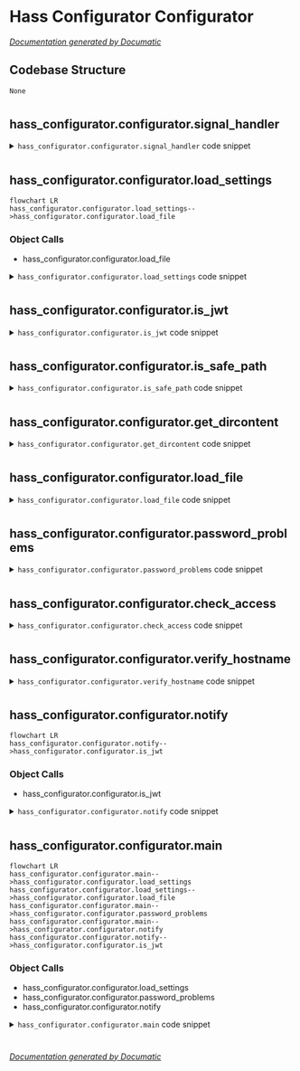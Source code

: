# Hass Configurator Configurator

[_Documentation generated by Documatic_](https://www.documatic.com)

<!---Documatic-section-Codebase Structure-start--->
## Codebase Structure

<!---Documatic-block-system_architecture-start--->
```mermaid
None
```
<!---Documatic-block-system_architecture-end--->

# #
<!---Documatic-section-Codebase Structure-end--->

<!---Documatic-section-hass_configurator.configurator.signal_handler-start--->
## hass_configurator.configurator.signal_handler

<!---Documatic-section-signal_handler-start--->
<!---Documatic-block-hass_configurator.configurator.signal_handler-start--->
<details>
	<summary><code>hass_configurator.configurator.signal_handler</code> code snippet</summary>

```python
def signal_handler(sig, frame):
    global HTTPD
    LOG.info('Got signal: %s. Shutting down server', str(sig))
    HTTPD.server_close()
    sys.exit(0)
```
</details>
<!---Documatic-block-hass_configurator.configurator.signal_handler-end--->
<!---Documatic-section-signal_handler-end--->

# #
<!---Documatic-section-hass_configurator.configurator.signal_handler-end--->

<!---Documatic-section-hass_configurator.configurator.load_settings-start--->
## hass_configurator.configurator.load_settings

<!---Documatic-section-load_settings-start--->
```mermaid
flowchart LR
hass_configurator.configurator.load_settings-->hass_configurator.configurator.load_file
```

### Object Calls

* hass_configurator.configurator.load_file

<!---Documatic-block-hass_configurator.configurator.load_settings-start--->
<details>
	<summary><code>hass_configurator.configurator.load_settings</code> code snippet</summary>

```python
def load_settings(args):
    global LISTENIP, LISTENPORT, BASEPATH, SSL_CERTIFICATE, SSL_KEY, HASS_API, HASS_API_PASSWORD, CREDENTIALS, ALLOWED_NETWORKS, BANNED_IPS, BANLIMIT, DEV, IGNORE_PATTERN, DIRSFIRST, SESAME, VERIFY_HOSTNAME, ENFORCE_BASEPATH, ENV_PREFIX, NOTIFY_SERVICE, USERNAME, PASSWORD, SESAME_TOTP_SECRET, TOTP, GIT, REPO, PORT, IGNORE_SSL, HASS_WS_API, ALLOWED_DOMAINS, HIDEHIDDEN
    settings = {}
    settingsfile = args.settings
    if settingsfile:
        try:
            if os.path.isfile(settingsfile):
                settings = json.loads(load_file(settingsfile).decode('utf-8'))
                LOG.debug('Settings from file:')
                LOG.debug(settings)
            else:
                LOG.warning('File not found: %s', settingsfile)
        except Exception as err:
            LOG.warning(err)
            LOG.warning('Not loading settings from file')
    ENV_PREFIX = settings.get('ENV_PREFIX', ENV_PREFIX)
    for (key, value) in os.environ.items():
        if key.startswith(ENV_PREFIX):
            if value in ['true', 'false', 'True', 'False']:
                value = value in ['true', 'True']
            elif value in ['none', 'None', 'null']:
                value = None
            elif value.isnumeric():
                value = int(value)
            elif key[len(ENV_PREFIX):] in ['ALLOWED_NETWORKS', 'BANNED_IPS', 'IGNORE_PATTERN']:
                value = value.split(',')
            settings[key[len(ENV_PREFIX):]] = value
    LOG.debug('Settings after looking at environment:')
    LOG.debug(settings)
    if args.git:
        GIT = args.git
    else:
        GIT = settings.get('GIT', GIT)
    if GIT:
        try:
            from git import Repo as REPO
        except ImportError:
            LOG.warning('Unable to import Git module')
    if args.listen:
        LISTENIP = args.listen
    else:
        LISTENIP = settings.get('LISTENIP', LISTENIP)
    if args.port is not None:
        PORT = args.port
    else:
        LISTENPORT = settings.get('LISTENPORT', None)
    PORT = settings.get('PORT', PORT)
    if LISTENPORT is not None:
        PORT = LISTENPORT
    if args.basepath:
        BASEPATH = args.basepath
    else:
        BASEPATH = settings.get('BASEPATH', BASEPATH)
    if args.enforce:
        ENFORCE_BASEPATH = True
    else:
        ENFORCE_BASEPATH = settings.get('ENFORCE_BASEPATH', ENFORCE_BASEPATH)
    SSL_CERTIFICATE = settings.get('SSL_CERTIFICATE', SSL_CERTIFICATE)
    SSL_KEY = settings.get('SSL_KEY', SSL_KEY)
    if args.standalone:
        HASS_API = None
    else:
        HASS_API = settings.get('HASS_API', HASS_API)
    HASS_WS_API = settings.get('HASS_WS_API', HASS_WS_API)
    HASS_API_PASSWORD = settings.get('HASS_API_PASSWORD', HASS_API_PASSWORD)
    CREDENTIALS = settings.get('CREDENTIALS', CREDENTIALS)
    ALLOWED_NETWORKS = settings.get('ALLOWED_NETWORKS', ALLOWED_NETWORKS)
    if ALLOWED_NETWORKS and (not all(ALLOWED_NETWORKS)):
        LOG.warning('Invalid value for ALLOWED_NETWORKS. Using empty list.')
        ALLOWED_NETWORKS = []
    for net in ALLOWED_NETWORKS:
        try:
            ipaddress.ip_network(net)
        except Exception:
            LOG.warning('Invalid network in ALLOWED_NETWORKS: %s', net)
            ALLOWED_NETWORKS.remove(net)
    ALLOWED_DOMAINS = settings.get('ALLOWED_DOMAINS', ALLOWED_DOMAINS)
    if ALLOWED_DOMAINS and (not all(ALLOWED_DOMAINS)):
        LOG.warning('Invalid value for ALLOWED_DOMAINS. Using empty list.')
        ALLOWED_DOMAINS = []
    BANNED_IPS = settings.get('BANNED_IPS', BANNED_IPS)
    if BANNED_IPS and (not all(BANNED_IPS)):
        LOG.warning('Invalid value for BANNED_IPS. Using empty list.')
        BANNED_IPS = []
    for banned_ip in BANNED_IPS:
        try:
            ipaddress.ip_address(banned_ip)
        except Exception:
            LOG.warning('Invalid IP address in BANNED_IPS: %s', banned_ip)
            BANNED_IPS.remove(banned_ip)
    BANLIMIT = settings.get('BANLIMIT', BANLIMIT)
    if args.dev:
        DEV = True
    else:
        DEV = settings.get('DEV', DEV)
    IGNORE_PATTERN = settings.get('IGNORE_PATTERN', IGNORE_PATTERN)
    if IGNORE_PATTERN and (not all(IGNORE_PATTERN)):
        LOG.warning('Invalid value for IGNORE_PATTERN. Using empty list.')
        IGNORE_PATTERN = []
    if args.dirsfirst:
        DIRSFIRST = args.dirsfirst
    else:
        DIRSFIRST = settings.get('DIRSFIRST', DIRSFIRST)
    if args.hidehidden:
        HIDEHIDDEN = args.hidehidden
    else:
        HIDEHIDDEN = settings.get('HIDEHIDDEN', HIDEHIDDEN)
    SESAME = settings.get('SESAME', SESAME)
    SESAME_TOTP_SECRET = settings.get('SESAME_TOTP_SECRET', SESAME_TOTP_SECRET)
    VERIFY_HOSTNAME = settings.get('VERIFY_HOSTNAME', VERIFY_HOSTNAME)
    NOTIFY_SERVICE = settings.get('NOTIFY_SERVICE', NOTIFY_SERVICE_DEFAULT)
    IGNORE_SSL = settings.get('IGNORE_SSL', IGNORE_SSL)
    if IGNORE_SSL:
        ssl._create_default_https_context = ssl._create_unverified_context
    if args.username and args.password:
        USERNAME = args.username
        PASSWORD = args.password
    else:
        USERNAME = settings.get('USERNAME', USERNAME)
        PASSWORD = settings.get('PASSWORD', PASSWORD)
        PASSWORD = str(PASSWORD) if PASSWORD else None
    if CREDENTIALS and (USERNAME is None or PASSWORD is None):
        USERNAME = CREDENTIALS.split(':')[0]
        PASSWORD = ':'.join(CREDENTIALS.split(':')[1:])
    if PASSWORD and PASSWORD.startswith('{sha256}'):
        PASSWORD = PASSWORD.lower()
    if SESAME_TOTP_SECRET:
        try:
            import pyotp
            TOTP = pyotp.TOTP(SESAME_TOTP_SECRET)
        except ImportError:
            LOG.warning('Unable to import pyotp module')
        except Exception as err:
            LOG.warning('Unable to create TOTP object: %s', err)
```
</details>
<!---Documatic-block-hass_configurator.configurator.load_settings-end--->
<!---Documatic-section-load_settings-end--->

# #
<!---Documatic-section-hass_configurator.configurator.load_settings-end--->

<!---Documatic-section-hass_configurator.configurator.is_jwt-start--->
## hass_configurator.configurator.is_jwt

<!---Documatic-section-is_jwt-start--->
<!---Documatic-block-hass_configurator.configurator.is_jwt-start--->
<details>
	<summary><code>hass_configurator.configurator.is_jwt</code> code snippet</summary>

```python
def is_jwt(token):
    return len(token.split('.')) == 3
```
</details>
<!---Documatic-block-hass_configurator.configurator.is_jwt-end--->
<!---Documatic-section-is_jwt-end--->

# #
<!---Documatic-section-hass_configurator.configurator.is_jwt-end--->

<!---Documatic-section-hass_configurator.configurator.is_safe_path-start--->
## hass_configurator.configurator.is_safe_path

<!---Documatic-section-is_safe_path-start--->
<!---Documatic-block-hass_configurator.configurator.is_safe_path-start--->
<details>
	<summary><code>hass_configurator.configurator.is_safe_path</code> code snippet</summary>

```python
def is_safe_path(basedir, path, follow_symlinks=True):
    if basedir is None:
        return True
    if follow_symlinks:
        return os.path.realpath(path).startswith(basedir.encode('utf-8'))
    return os.path.abspath(path).startswith(basedir.encode('utf-8'))
```
</details>
<!---Documatic-block-hass_configurator.configurator.is_safe_path-end--->
<!---Documatic-section-is_safe_path-end--->

# #
<!---Documatic-section-hass_configurator.configurator.is_safe_path-end--->

<!---Documatic-section-hass_configurator.configurator.get_dircontent-start--->
## hass_configurator.configurator.get_dircontent

<!---Documatic-section-get_dircontent-start--->
<!---Documatic-block-hass_configurator.configurator.get_dircontent-start--->
<details>
	<summary><code>hass_configurator.configurator.get_dircontent</code> code snippet</summary>

```python
def get_dircontent(path, repo=None):
    dircontent = []
    if repo:
        untracked = ['%s%s%s' % (repo.working_dir, os.sep, e) for e in ['%s' % os.sep.join(f.split('/')) for f in repo.untracked_files]]
        staged = {}
        unstaged = {}
        try:
            for element in repo.index.diff('HEAD'):
                staged['%s%s%s' % (repo.working_dir, os.sep, '%s' % os.sep.join(element.b_path.split('/')))] = element.change_type
        except Exception as err:
            LOG.warning('Exception: %s', str(err))
        for element in repo.index.diff(None):
            unstaged['%s%s%s' % (repo.working_dir, os.sep, '%s' % os.sep.join(element.b_path.split('/')))] = element.change_type
    else:
        untracked = []
        staged = {}
        unstaged = {}

    def sorted_file_list():
        """Sort list of files / directories."""
        dirlist = [x for x in os.listdir(path) if os.path.isdir(os.path.join(path, x))]
        filelist = [x for x in os.listdir(path) if not os.path.isdir(os.path.join(path, x))]
        if HIDEHIDDEN:
            dirlist = [x for x in dirlist if not x.startswith('.')]
            filelist = [x for x in filelist if not x.startswith('.')]
        if DIRSFIRST:
            return sorted(dirlist, key=lambda x: x.lower()) + sorted(filelist, key=lambda x: x.lower())
        return sorted(dirlist + filelist, key=lambda x: x.lower())
    for elem in sorted_file_list():
        edata = {}
        edata['name'] = elem
        edata['dir'] = path
        edata['fullpath'] = os.path.abspath(os.path.join(path, elem))
        edata['type'] = 'dir' if os.path.isdir(edata['fullpath']) else 'file'
        try:
            stats = os.stat(os.path.join(path, elem))
            edata['size'] = stats.st_size
            edata['modified'] = stats.st_mtime
            edata['created'] = stats.st_ctime
        except Exception:
            edata['size'] = 0
            edata['modified'] = 0
            edata['created'] = 0
        edata['changetype'] = None
        edata['gitstatus'] = bool(repo)
        edata['gittracked'] = 'untracked' if edata['fullpath'] in untracked else 'tracked'
        if edata['fullpath'] in unstaged:
            edata['gitstatus'] = 'unstaged'
            edata['changetype'] = unstaged.get(edata['name'], None)
        elif edata['fullpath'] in staged:
            edata['gitstatus'] = 'staged'
            edata['changetype'] = staged.get(edata['name'], None)
        hidden = False
        if IGNORE_PATTERN is not None:
            for file_pattern in IGNORE_PATTERN:
                if fnmatch.fnmatch(edata['name'], file_pattern):
                    hidden = True
        if not hidden:
            dircontent.append(edata)
    return dircontent
```
</details>
<!---Documatic-block-hass_configurator.configurator.get_dircontent-end--->
<!---Documatic-section-get_dircontent-end--->

# #
<!---Documatic-section-hass_configurator.configurator.get_dircontent-end--->

<!---Documatic-section-hass_configurator.configurator.load_file-start--->
## hass_configurator.configurator.load_file

<!---Documatic-section-load_file-start--->
<!---Documatic-block-hass_configurator.configurator.load_file-start--->
<details>
	<summary><code>hass_configurator.configurator.load_file</code> code snippet</summary>

```python
def load_file(filename, static=False):
    if static:
        filename = os.path.join(os.path.dirname(os.path.realpath(__file__)), filename)
    try:
        with open(filename, 'rb') as fptr:
            content = fptr.read()
            return content
    except Exception as err:
        LOG.critical(err)
        return None
```
</details>
<!---Documatic-block-hass_configurator.configurator.load_file-end--->
<!---Documatic-section-load_file-end--->

# #
<!---Documatic-section-hass_configurator.configurator.load_file-end--->

<!---Documatic-section-hass_configurator.configurator.password_problems-start--->
## hass_configurator.configurator.password_problems

<!---Documatic-section-password_problems-start--->
<!---Documatic-block-hass_configurator.configurator.password_problems-start--->
<details>
	<summary><code>hass_configurator.configurator.password_problems</code> code snippet</summary>

```python
def password_problems(password, name='UNKNOWN'):
    problems = 0
    password = str(password)
    if password is None:
        return problems
    if len(password) < 8:
        LOG.warning('Password %s is too short', name)
        problems += 1
    if password.isalpha():
        LOG.warning('Password %s does not contain digits', name)
        problems += 2
    if password.isdigit():
        LOG.warning('Password %s does not contain alphabetic characters', name)
        problems += 4
    quota = len(set(password)) / len(password)
    exp = len(password) ** len(set(password))
    score = exp / quota / 8
    if score < 65536:
        LOG.warning('Password %s does not contain enough unique characters (%i)', name, len(set(password)))
        problems += 8
    return problems
```
</details>
<!---Documatic-block-hass_configurator.configurator.password_problems-end--->
<!---Documatic-section-password_problems-end--->

# #
<!---Documatic-section-hass_configurator.configurator.password_problems-end--->

<!---Documatic-section-hass_configurator.configurator.check_access-start--->
## hass_configurator.configurator.check_access

<!---Documatic-section-check_access-start--->
<!---Documatic-block-hass_configurator.configurator.check_access-start--->
<details>
	<summary><code>hass_configurator.configurator.check_access</code> code snippet</summary>

```python
def check_access(clientip):
    global BANNED_IPS
    if clientip in BANNED_IPS:
        LOG.warning('Client IP banned.')
        return False
    if not ALLOWED_NETWORKS:
        return True
    for net in ALLOWED_NETWORKS:
        ipobject = ipaddress.ip_address(clientip)
        if ipobject in ipaddress.ip_network(net):
            return True
    LOG.warning('Client IP not within allowed networks.')
    if ALLOWED_DOMAINS:
        for domain in ALLOWED_DOMAINS:
            try:
                domain_data = socket.getaddrinfo(domain, None)
            except Exception as err:
                LOG.warning('Unable to lookup domain data: %s', err)
                continue
            for res in domain_data:
                if res[0] in [socket.AF_INET, socket.AF_INET6]:
                    if res[4][0] == clientip:
                        return True
        LOG.warning('Client IP not within allowed domains.')
    BANNED_IPS.append(clientip)
    return False
```
</details>
<!---Documatic-block-hass_configurator.configurator.check_access-end--->
<!---Documatic-section-check_access-end--->

# #
<!---Documatic-section-hass_configurator.configurator.check_access-end--->

<!---Documatic-section-hass_configurator.configurator.verify_hostname-start--->
## hass_configurator.configurator.verify_hostname

<!---Documatic-section-verify_hostname-start--->
<!---Documatic-block-hass_configurator.configurator.verify_hostname-start--->
<details>
	<summary><code>hass_configurator.configurator.verify_hostname</code> code snippet</summary>

```python
def verify_hostname(request_hostname):
    if VERIFY_HOSTNAME:
        if VERIFY_HOSTNAME not in request_hostname:
            return False
    return True
```
</details>
<!---Documatic-block-hass_configurator.configurator.verify_hostname-end--->
<!---Documatic-section-verify_hostname-end--->

# #
<!---Documatic-section-hass_configurator.configurator.verify_hostname-end--->

<!---Documatic-section-hass_configurator.configurator.notify-start--->
## hass_configurator.configurator.notify

<!---Documatic-section-notify-start--->
```mermaid
flowchart LR
hass_configurator.configurator.notify-->hass_configurator.configurator.is_jwt
```

### Object Calls

* hass_configurator.configurator.is_jwt

<!---Documatic-block-hass_configurator.configurator.notify-start--->
<details>
	<summary><code>hass_configurator.configurator.notify</code> code snippet</summary>

```python
def notify(title='HASS Configurator', message='Notification by HASS Configurator', notification_id=None):
    if not HASS_API or not NOTIFY_SERVICE:
        return
    headers = {'Content-Type': 'application/json'}
    data = {'title': title, 'message': message}
    if notification_id and NOTIFY_SERVICE == NOTIFY_SERVICE_DEFAULT:
        data['notification_id'] = notification_id
    if HASS_API_PASSWORD:
        if is_jwt(HASS_API_PASSWORD):
            headers['Authorization'] = 'Bearer %s' % HASS_API_PASSWORD
        else:
            headers['x-ha-access'] = HASS_API_PASSWORD
    req = urllib.request.Request('%sservices/%s' % (HASS_API, NOTIFY_SERVICE.replace('.', '/')), data=bytes(json.dumps(data).encode('utf-8')), headers=headers, method='POST')
    LOG.info('%s', data)
    try:
        with urllib.request.urlopen(req) as response:
            message = response.read().decode('utf-8')
            LOG.debug(message)
    except Exception as err:
        LOG.warning('Exception while creating notification: %s', err)
```
</details>
<!---Documatic-block-hass_configurator.configurator.notify-end--->
<!---Documatic-section-notify-end--->

# #
<!---Documatic-section-hass_configurator.configurator.notify-end--->

<!---Documatic-section-hass_configurator.configurator.main-start--->
## hass_configurator.configurator.main

<!---Documatic-section-main-start--->
```mermaid
flowchart LR
hass_configurator.configurator.main-->hass_configurator.configurator.load_settings
hass_configurator.configurator.load_settings-->hass_configurator.configurator.load_file
hass_configurator.configurator.main-->hass_configurator.configurator.password_problems
hass_configurator.configurator.main-->hass_configurator.configurator.notify
hass_configurator.configurator.notify-->hass_configurator.configurator.is_jwt
```

### Object Calls

* hass_configurator.configurator.load_settings
* hass_configurator.configurator.password_problems
* hass_configurator.configurator.notify

<!---Documatic-block-hass_configurator.configurator.main-start--->
<details>
	<summary><code>hass_configurator.configurator.main</code> code snippet</summary>

```python
def main():
    global HTTPD
    signal.signal(signal.SIGINT, signal_handler)
    parser = argparse.ArgumentParser(description='Visit https://github.com/danielperna84/hass-configurator for more details about the availble options.')
    parser.add_argument('settings', nargs='?', help='Path to file with persistent settings.')
    parser.add_argument('--listen', '-l', nargs='?', help='The IP address the service is listening on. Default: 0.0.0.0')
    parser.add_argument('--port', '-p', nargs='?', type=int, help='The port the service is listening on. 0 allocates a dynamic port. Default: 3218')
    parser.add_argument('--allowed_networks', '-a', nargs='?', help='Comma-separated list of allowed networks / IP addresses from which access is allowed. Eg. 127.0.0.1,192.168.0.0/16. By default access is allowed from anywhere.')
    parser.add_argument('--username', '-U', nargs='?', help='Username required for access.')
    parser.add_argument('--password', '-P', nargs='?', help='Password required for access.')
    parser.add_argument('--sesame', '-S', nargs='?', help='SESAME token for whitelisting client IPs by accessing a scret URL: http://1.2.3.4:3218/secret_sesame_token')
    parser.add_argument('--basepath', '-b', nargs='?', help='Path to initially serve files from')
    parser.add_argument('--enforce', '-e', action='store_true', help='Lock the configurator into the basepath.')
    parser.add_argument('--standalone', '-s', action='store_true', help="Don't fetch data from HASS_API.")
    parser.add_argument('--dirsfirst', '-d', action='store_true', help='Display directories first.')
    parser.add_argument('--hidehidden', '-H', action='store_true', help="Don't display hidden files.")
    parser.add_argument('--git', '-g', action='store_true', help='Enable GIT support.')
    parser.add_argument('--dev', '-D', action='store_true', help='Enable Dev-Mode (serve dev.html instead of embedded HTML).')
    args = parser.parse_args()
    load_settings(args)
    LOG.info('Starting server')
    try:
        problems = None
        if HASS_API_PASSWORD:
            problems = password_problems(HASS_API_PASSWORD, 'HASS_API_PASSWORD')
        if problems:
            data = {'title': 'HASS Configurator - Password warning', 'message': 'Your Home Assistant API password seems insecure (%i). Refer to the HASS Configurator logs for further information.' % problems, 'notification_id': 'HC_HASS_API_PASSWORD'}
            notify(**data)
        problems = None
        if SESAME:
            problems = password_problems(SESAME, 'SESAME')
        if problems:
            data = {'title': 'HASS Configurator - Password warning', 'message': 'Your SESAME seems insecure (%i). Refer to the HASS Configurator logs for further information.' % problems, 'notification_id': 'HC_SESAME'}
            notify(**data)
        problems = None
        if PASSWORD:
            problems = password_problems(PASSWORD, 'PASSWORD')
        if problems:
            data = {'title': 'HASS Configurator - Password warning', 'message': 'Your PASSWORD seems insecure (%i). Refer to the HASS Configurator logs for further information.' % problems, 'notification_id': 'HC_PASSWORD'}
            notify(**data)
    except Exception as err:
        LOG.warning('Exception while checking passwords: %s', err)
    custom_server = SimpleServer
    if ':' in LISTENIP:
        custom_server.address_family = socket.AF_INET6
    server_address = (LISTENIP, PORT)
    if USERNAME and PASSWORD:
        handler = AuthHandler
    else:
        handler = RequestHandler
    HTTPD = custom_server(server_address, handler)
    if SSL_CERTIFICATE:
        HTTPD.socket = ssl.wrap_socket(HTTPD.socket, certfile=SSL_CERTIFICATE, keyfile=SSL_KEY, server_side=True)
    LOG.info('Listening on: %s://%s:%i', 'https' if SSL_CERTIFICATE else 'http', HTTPD.server_address[0], HTTPD.server_address[1])
    if BASEPATH:
        os.chdir(BASEPATH)
    HTTPD.serve_forever()
```
</details>
<!---Documatic-block-hass_configurator.configurator.main-end--->
<!---Documatic-section-main-end--->

# #
<!---Documatic-section-hass_configurator.configurator.main-end--->

[_Documentation generated by Documatic_](https://www.documatic.com)